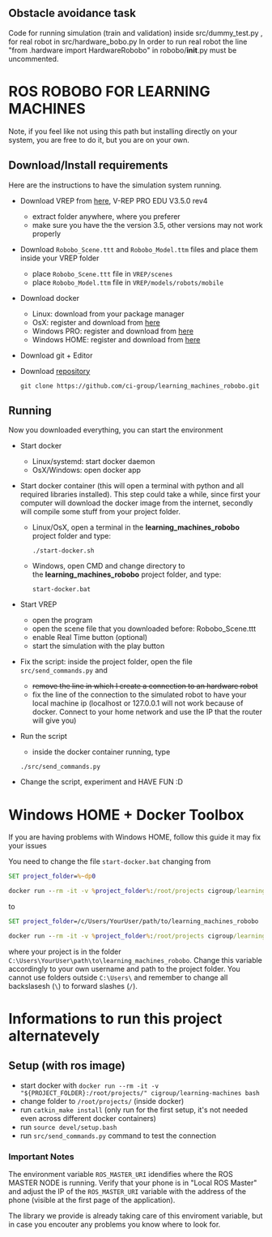 ## Obstacle avoidance task

Code for running simulation (train and validation) inside src/dummy_test.py , for real robot in src/hardware_bobo.py
In order to run real robot the line "from .hardware import HardwareRobobo" in robobo/__init__.py must be uncommented.


# ROS ROBOBO FOR LEARNING MACHINES

Note, if you feel like not using this path but installing directly on your system, you are free to do it, but you are on your own.

## Download/Install requirements
Here are the instructions to have the simulation system running.

- Download VREP from [here](http://coppeliarobotics.com/previousVersions), V-REP PRO EDU V3.5.0 rev4
  - extract folder anywhere, where you preferer
  - make sure you have the the version 3.5, other versions may not work properly

- Download `Robobo_Scene.ttt` and `Robobo_Model.ttm` files and place them inside your VREP folder
  - place `Robobo_Scene.ttt` file in `VREP/scenes`
  - place `Robobo_Model.ttm` file in `VREP/models/robots/mobile`

- Download docker
  - Linux: download from your package manager
  - OsX: register and download from [here](https://hub.docker.com/editions/community/docker-ce-desktop-mac)
  - Windows PRO: register and download from [here](https://hub.docker.com/editions/community/docker-ce-desktop-windows)
  - Windows HOME: register and download from [here](https://docs.docker.com/toolbox/toolbox_install_windows/)

- Download git + Editor

- Download [repository](https://github.com/ci-group/learning_machines_robobo)
  ```
  git clone https://github.com/ci-group/learning_machines_robobo.git
  ```

## Running
Now you downloaded everything, you can start the environment

- Start docker
  - Linux/systemd: start docker daemon
  - OsX/Windows: open docker app

- Start docker container (this will open a terminal with python and all required libraries installed). This step could take a while, since first your computer will download the docker image from the internet, secondly will compile some stuff from your project folder.
  - Linux/OsX, open a terminal in the **learning_machines_robobo** project folder and type:
    ```
    ./start-docker.sh
    ```
  - Windows, open CMD and change directory to the&nbsp;<strong>learning_machines_robobo</strong> project folder, and type:
    ```
    start-docker.bat
    ```

- Start VREP
  - open the program
  - open the scene file that you downloaded before: Robobo_Scene.ttt
  - enable Real Time button (optional)
  - start the simulation with the play button
  
- Fix the script: inside the project folder, open the file `src/send_commands.py` and
  - ~~remove the line in which I create a connection to an hardware robot~~
  - fix the line of the connection to the simulated robot to have your local machine ip (localhost or 127.0.0.1 will not work because of docker. Connect to your home network and use the IP that the router will give you)

- Run the script
  - inside the docker container running, type
  ```
  ./src/send_commands.py
  ```

- Change the script, experiment and HAVE FUN :D

# Windows HOME + Docker Toolbox
If you are having problems with Windows HOME, follow this guide it may fix your issues

You need to change the file `start-docker.bat` changing from
```bat
SET project_folder=%~dp0

docker run --rm -it -v %project_folder%:/root/projects cigroup/learning-machines bash
```
to
```bat
SET project_folder=/c/Users/YourUser/path/to/learning_machines_robobo

docker run --rm -it -v %project_folder%:/root/projects cigroup/learning-machines bash
```
where your project is in the folder `C:\Users\YourUser\path\to\learning_machines_robobo`. Change this variable accordingly to your own username and path to the project folder. You cannot use folders outside `C:\Users\` and remember to change all backslasesh (`\`) to forward slashes (`/`).

# Informations to run this project alternatevely

## Setup (with ros image)

- start docker with `docker run --rm -it -v "${PROJECT_FOLDER}:/root/projects/" cigroup/learning-machines bash`
- change folder to `/root/projects/` (inside docker)
- run `catkin_make install` (only run for the first setup, it's not needed even across different docker containers)
- run `source devel/setup.bash`
- run `src/send_commands.py` command to test the connection

### Important Notes

The environment variable `ROS_MASTER_URI` idendifies where the ROS MASTER NODE is running. Verify that your phone is in "Local ROS Master" and adjust the IP of the `ROS_MASTER_URI` variable with the address of the phone (visible at the first page of the application).

The library we provide is already taking care of this enviroment variable, but in case you encouter any problems you know where to look for.

